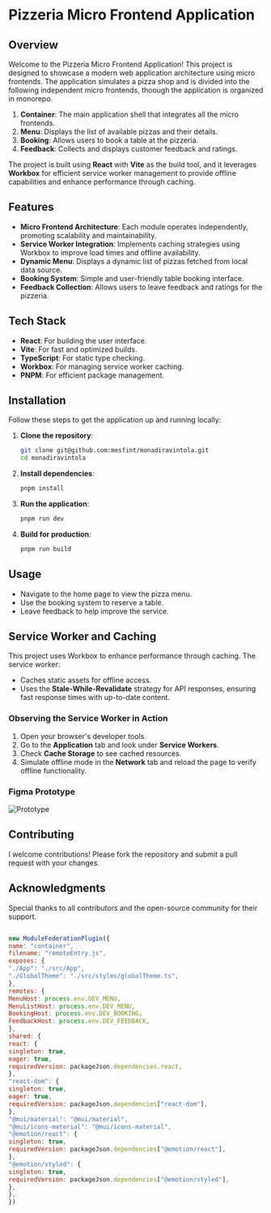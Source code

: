 # Pizzeria Micro Frontend Application

## Overview
Welcome to the Pizzeria Micro Frontend Application! This project is designed to showcase a modern web application architecture using micro frontends. The application simulates a pizza shop and is divided into the following independent micro frontends, thoough the application is organized in monorepo.  

1. **Container**: The main application shell that integrates all the micro frontends.
2. **Menu**: Displays the list of available pizzas and their details.
3. **Booking**: Allows users to book a table at the pizzeria.
4. **Feedback**: Collects and displays customer feedback and ratings.

The project is built using **React** with **Vite** as the build tool, and it leverages **Workbox** for efficient service worker management to provide offline capabilities and enhance performance through caching.

## Features
- **Micro Frontend Architecture**: Each module operates independently, promoting scalability and maintainability.
- **Service Worker Integration**: Implements caching strategies using Workbox to improve load times and offline availability.
- **Dynamic Menu**: Displays a dynamic list of pizzas fetched from local data source.
- **Booking System**: Simple and user-friendly table booking interface.
- **Feedback Collection**: Allows users to leave feedback and ratings for the pizzeria.

## Tech Stack
- **React**: For building the user interface.
- **Vite**: For fast and optimized builds.
- **TypeScript**: For static type checking.
- **Workbox**: For managing service worker caching.
- **PNPM**: For efficient package management.

## Installation
Follow these steps to get the application up and running locally:

1. **Clone the repository**:
   ```bash
   git clone git@github.com:mesfint/monadiravintola.git
   cd monadiravintola
   ```

2. **Install dependencies**:
   ```bash
   pnpm install
   ```

3. **Run the application**:
   ```bash
   pnpm run dev
   ```

4. **Build for production**:
   ```bash
   pnpm run build
   ```

## Usage
- Navigate to the home page to view the pizza menu.
- Use the booking system to reserve a table.
- Leave feedback to help improve the service.

## Service Worker and Caching
This project uses Workbox to enhance performance through caching. The service worker:
- Caches static assets for offline access.
- Uses the **Stale-While-Revalidate** strategy for API responses, ensuring fast response times with up-to-date content.

### Observing the Service Worker in Action
1. Open your browser's developer tools.
2. Go to the **Application** tab and look under **Service Workers**.
3. Check **Cache Storage** to see cached resources.
4. Simulate offline mode in the **Network** tab and reload the page to verify offline functionality.

### Figma Prototype
![Prototype](https://github.com/mesfint/monadiravintola/blob/main/Desktop-monadi-restaurant.png)

## Contributing
I welcome contributions! Please fork the repository and submit a pull request with your changes.


## Acknowledgments
Special thanks to all contributors and the open-source community for their support.



```js

new ModuleFederationPlugin({
name: "container",
filename: "remoteEntry.js",
exposes: {
"./App": "./src/App",
"./GlobalTheme": "./src/styles/globalTheme.ts",
},
remotes: {
MenuHost: process.env.DEV_MENU,
MenuListHost: process.env.DEV_MENU,
BookingHost: process.env.DEV_BOOKING,
FeedbackHost: process.env.DEV_FEEDBACK,
},
shared: {
react: {
singleton: true,
eager: true,
requiredVersion: packageJson.dependencies.react,
},
"react-dom": {
singleton: true,
eager: true,
requiredVersion: packageJson.dependencies["react-dom"],
},
"@mui/material": "@mui/material",
"@mui/icons-material": "@mui/icons-material",
"@emotion/react": {
singleton: true,
requiredVersion: packageJson.dependencies["@emotion/react"],
},
"@emotion/styled": {
singleton: true,
requiredVersion: packageJson.dependencies["@emotion/styled"],
},
},
})

```
